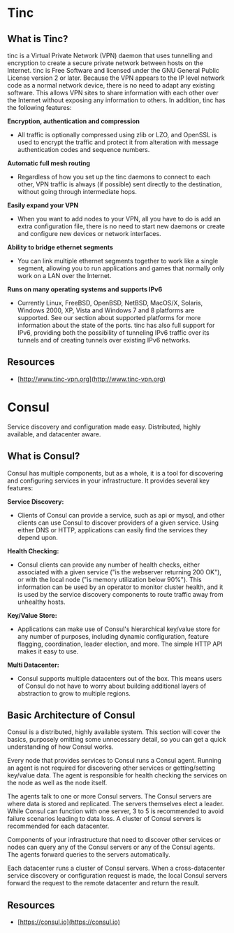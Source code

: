 # Tinc

## What is Tinc?

tinc is a Virtual Private Network (VPN) daemon that uses tunnelling and encryption to create a secure private network between hosts on the Internet. tinc is Free Software and licensed under the GNU General Public License version 2 or later. Because the VPN appears to the IP level network code as a normal network device, there is no need to adapt any existing software. This allows VPN sites to share information with each other over the Internet without exposing any information to others. In addition, tinc has the following features:

**Encryption, authentication and compression**

- All traffic is optionally compressed using zlib or LZO, and OpenSSL is used to encrypt the traffic and protect it from alteration with message authentication codes and sequence numbers.

**Automatic full mesh routing**

- Regardless of how you set up the tinc daemons to connect to each other, VPN traffic is always (if possible) sent directly to the destination, without going through intermediate hops.

**Easily expand your VPN**

- When you want to add nodes to your VPN, all you have to do is add an extra configuration file, there is no need to start new daemons or create and configure new devices or network interfaces.

**Ability to bridge ethernet segments**

- You can link multiple ethernet segments together to work like a single segment, allowing you to run applications and games that normally only work on a LAN over the Internet.

**Runs on many operating systems and supports IPv6**

- Currently Linux, FreeBSD, OpenBSD, NetBSD, MacOS/X, Solaris, Windows 2000, XP, Vista and Windows 7 and 8 platforms are supported. See our section about supported platforms for more information about the state of the ports. tinc has also full support for IPv6, providing both the possibility of tunneling IPv6 traffic over its tunnels and of creating tunnels over existing IPv6 networks.

## Resources

- [http://www.tinc-vpn.org](http://www.tinc-vpn.org)


# Consul
Service discovery and configuration made easy. Distributed, highly available, and datacenter aware.

## What is Consul?

Consul has multiple components, but as a whole, it is a tool for discovering and configuring services in your infrastructure. It provides several key features:

**Service Discovery:**

- Clients of Consul can provide a service, such as api or mysql, and other clients can use Consul to discover providers of a given service. Using either DNS or HTTP, applications can easily find the services they depend upon.

**Health Checking:**

- Consul clients can provide any number of health checks, either associated with a given service ("is the webserver returning 200 OK"), or with the local node ("is memory utilization below 90%"). This information can be used by an operator to monitor cluster health, and it is used by the service discovery components to route traffic away from unhealthy hosts.

**Key/Value Store:**

- Applications can make use of Consul's hierarchical key/value store for any number of purposes, including dynamic configuration, feature flagging, coordination, leader election, and more. The simple HTTP API makes it easy to use.

**Multi Datacenter:**

- Consul supports multiple datacenters out of the box. This means users of Consul do not have to worry about building additional layers of abstraction to grow to multiple regions.


## Basic Architecture of Consul

Consul is a distributed, highly available system. This section will cover the basics, purposely omitting some unnecessary detail, so you can get a quick understanding of how Consul works.

Every node that provides services to Consul runs a Consul agent. Running an agent is not required for discovering other services or getting/setting key/value data. The agent is responsible for health checking the services on the node as well as the node itself.

The agents talk to one or more Consul servers. The Consul servers are where data is stored and replicated. The servers themselves elect a leader. While Consul can function with one server, 3 to 5 is recommended to avoid failure scenarios leading to data loss. A cluster of Consul servers is recommended for each datacenter.

Components of your infrastructure that need to discover other services or nodes can query any of the Consul servers or any of the Consul agents. The agents forward queries to the servers automatically.

Each datacenter runs a cluster of Consul servers. When a cross-datacenter service discovery or configuration request is made, the local Consul servers forward the request to the remote datacenter and return the result.

## Resources

- [https://consul.io](https://consul.io)
